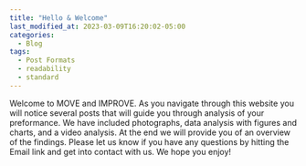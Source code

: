 ```yaml
---
title: "Hello & Welcome"
last_modified_at: 2023-03-09T16:20:02-05:00
categories:
  - Blog
tags:
  - Post Formats
  - readability
  - standard
---
```


Welcome to MOVE and IMPROVE. As you navigate through this website you will notice several posts that will guide you through analysis of your preformance. We have included photographs, data analysis with figures and charts, and a video analysis. At the end we will provide you of an overview of the findings. Please let us know if you have any questions by hitting the Email link and get into contact with us. We hope you enjoy!


